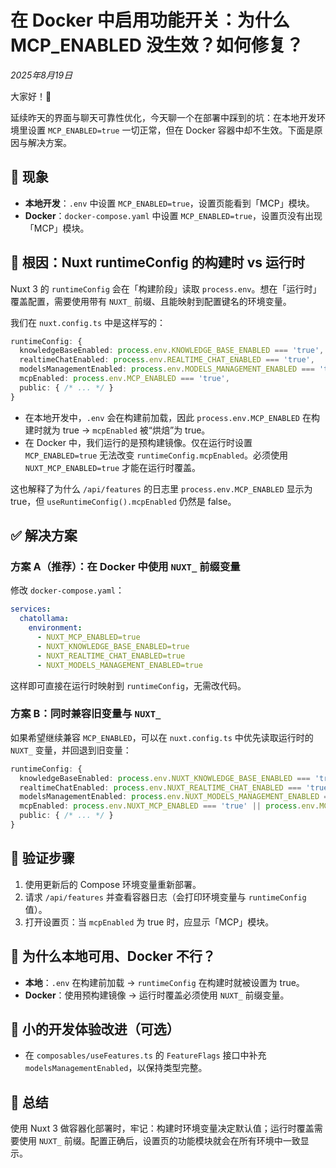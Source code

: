 # 在 Docker 中启用功能开关：为什么 MCP_ENABLED 没生效？如何修复？

*2025年8月19日*

大家好！👋

延续昨天的界面与聊天可靠性优化，今天聊一个在部署中踩到的坑：在本地开发环境里设置 `MCP_ENABLED=true` 一切正常，但在 Docker 容器中却不生效。下面是原因与解决方案。

## 🐛 现象

- **本地开发**：`.env` 中设置 `MCP_ENABLED=true`，设置页能看到「MCP」模块。
- **Docker**：`docker-compose.yaml` 中设置 `MCP_ENABLED=true`，设置页没有出现「MCP」模块。

## 🔎 根因：Nuxt runtimeConfig 的构建时 vs 运行时

Nuxt 3 的 `runtimeConfig` 会在「构建阶段」读取 `process.env`。想在「运行时」覆盖配置，需要使用带有 `NUXT_` 前缀、且能映射到配置键名的环境变量。

我们在 `nuxt.config.ts` 中是这样写的：

```ts
runtimeConfig: {
  knowledgeBaseEnabled: process.env.KNOWLEDGE_BASE_ENABLED === 'true',
  realtimeChatEnabled: process.env.REALTIME_CHAT_ENABLED === 'true',
  modelsManagementEnabled: process.env.MODELS_MANAGEMENT_ENABLED === 'true',
  mcpEnabled: process.env.MCP_ENABLED === 'true',
  public: { /* ... */ }
}
```

- 在本地开发中，`.env` 会在构建前加载，因此 `process.env.MCP_ENABLED` 在构建时就为 true → `mcpEnabled` 被“烘焙”为 true。
- 在 Docker 中，我们运行的是预构建镜像。仅在运行时设置 `MCP_ENABLED=true` 无法改变 `runtimeConfig.mcpEnabled`。必须使用 `NUXT_MCP_ENABLED=true` 才能在运行时覆盖。

这也解释了为什么 `/api/features` 的日志里 `process.env.MCP_ENABLED` 显示为 true，但 `useRuntimeConfig().mcpEnabled` 仍然是 false。

## ✅ 解决方案

### 方案 A（推荐）：在 Docker 中使用 `NUXT_` 前缀变量

修改 `docker-compose.yaml`：

```yaml
services:
  chatollama:
    environment:
      - NUXT_MCP_ENABLED=true
      - NUXT_KNOWLEDGE_BASE_ENABLED=true
      - NUXT_REALTIME_CHAT_ENABLED=true
      - NUXT_MODELS_MANAGEMENT_ENABLED=true
```

这样即可直接在运行时映射到 `runtimeConfig`，无需改代码。

### 方案 B：同时兼容旧变量与 `NUXT_`

如果希望继续兼容 `MCP_ENABLED`，可以在 `nuxt.config.ts` 中优先读取运行时的 `NUXT_` 变量，并回退到旧变量：

```ts
runtimeConfig: {
  knowledgeBaseEnabled: process.env.NUXT_KNOWLEDGE_BASE_ENABLED === 'true' || process.env.KNOWLEDGE_BASE_ENABLED === 'true',
  realtimeChatEnabled: process.env.NUXT_REALTIME_CHAT_ENABLED === 'true' || process.env.REALTIME_CHAT_ENABLED === 'true',
  modelsManagementEnabled: process.env.NUXT_MODELS_MANAGEMENT_ENABLED === 'true' || process.env.MODELS_MANAGEMENT_ENABLED === 'true',
  mcpEnabled: process.env.NUXT_MCP_ENABLED === 'true' || process.env.MCP_ENABLED === 'true',
  public: { /* ... */ }
}
```

## 🔧 验证步骤

1. 使用更新后的 Compose 环境变量重新部署。
2. 请求 `/api/features` 并查看容器日志（会打印环境变量与 `runtimeConfig` 值）。
3. 打开设置页：当 `mcpEnabled` 为 true 时，应显示「MCP」模块。

## 🤔 为什么本地可用、Docker 不行？

- **本地**：`.env` 在构建前加载 → `runtimeConfig` 在构建时就被设置为 true。
- **Docker**：使用预构建镜像 → 运行时覆盖必须使用 `NUXT_` 前缀变量。

## 📝 小的开发体验改进（可选）

- 在 `composables/useFeatures.ts` 的 `FeatureFlags` 接口中补充 `modelsManagementEnabled`，以保持类型完整。

## 🎯 总结

使用 Nuxt 3 做容器化部署时，牢记：构建时环境变量决定默认值；运行时覆盖需要使用 `NUXT_` 前缀。配置正确后，设置页的功能模块就会在所有环境中一致显示。
